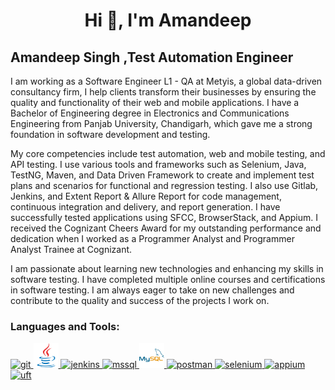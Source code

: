 <h1 align="center">Hi 👋, I'm Amandeep </h1>
  <h2><span class="bold">Amandeep Singh</span> <span class="grey">       ,Test Automation Engineer</span></h2>


<body>
  <p>I am working as a Software Engineer L1 - QA at Metyis, a global data-driven consultancy firm, I help clients transform their businesses by ensuring the quality and functionality of their web and mobile applications. I have a Bachelor of Engineering degree in Electronics and Communications Engineering from Panjab University, Chandigarh, which gave me a strong foundation in software development and testing.

My core competencies include test automation, web and mobile testing, and API testing. I use various tools and frameworks such as Selenium, Java, TestNG, Maven, and Data Driven Framework to create and implement test plans and scenarios for functional and regression testing. I also use Gitlab, Jenkins, and Extent Report & Allure Report for code management, continuous integration and delivery, and report generation. I have successfully tested applications using SFCC, BrowserStack, and Appium. I received the Cognizant Cheers Award for my outstanding performance and dedication when I worked as a Programmer Analyst and Programmer Analyst Trainee at Cognizant.

I am passionate about learning new technologies and enhancing my skills in software testing. I have completed multiple online courses and certifications in software testing. I am always eager to take on new challenges and contribute to the quality and success of the projects I work on. </p>
</body>


<p align="left">
</p>

<h3 align="left">Languages and Tools:</h3>
<p align="left"> <a href="https://git-scm.com/" target="_blank" rel="noreferrer"> <img src="https://www.vectorlogo.zone/logos/git-scm/git-scm-icon.svg" alt="git" width="40" height="40"/> </a> <a href="https://www.java.com" target="_blank" rel="noreferrer"> <img src="https://raw.githubusercontent.com/devicons/devicon/master/icons/java/java-original.svg" alt="java" width="40" height="40"/> </a> <a href="https://www.jenkins.io" target="_blank" rel="noreferrer"> <img src="https://www.vectorlogo.zone/logos/jenkins/jenkins-icon.svg" alt="jenkins" width="40" height="40"/> </a> <a href="https://www.microsoft.com/en-us/sql-server" target="_blank" rel="noreferrer"> <img src="https://www.svgrepo.com/show/303229/microsoft-sql-server-logo.svg" alt="mssql" width="40" height="40"/> </a> <a href="https://www.mysql.com/" target="_blank" rel="noreferrer"> <img src="https://raw.githubusercontent.com/devicons/devicon/master/icons/mysql/mysql-original-wordmark.svg" alt="mysql" width="40" height="40"/> </a> <a href="https://postman.com" target="_blank" rel="noreferrer"> <img src="https://www.vectorlogo.zone/logos/getpostman/getpostman-icon.svg" alt="postman" width="40" height="40"/> </a> <a href="https://www.selenium.dev" target="_blank" rel="noreferrer"> <img src="https://raw.githubusercontent.com/detain/svg-logos/780f25886640cef088af994181646db2f6b1a3f8/svg/selenium-logo.svg" alt="selenium" width="40" height="40"/> </a>
 <a href="https://appium.io" target="_blank" rel="noreferrer">
    <img src="https://github.com/get-icon/geticon/blob/master/icons/appium.svg" alt="appium" width="40" height="40"/>
  </a>
  <a href="https://www.microfocus.com/en-us/products/uft-one/overview" target="_blank" rel="noreferrer">
    <img src="https://upload.wikimedia.org/wikipedia/commons/b/bb/Uft.png" alt="uft" width="40" height="40"/>
  </a>
</p>
